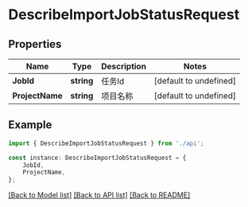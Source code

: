 # DescribeImportJobStatusRequest


## Properties

Name | Type | Description | Notes
------------ | ------------- | ------------- | -------------
**JobId** | **string** | 任务Id | [default to undefined]
**ProjectName** | **string** | 项目名称 | [default to undefined]

## Example

```typescript
import { DescribeImportJobStatusRequest } from './api';

const instance: DescribeImportJobStatusRequest = {
    JobId,
    ProjectName,
};
```

[[Back to Model list]](../README.md#documentation-for-models) [[Back to API list]](../README.md#documentation-for-api-endpoints) [[Back to README]](../README.md)
